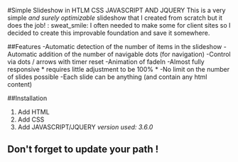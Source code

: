#Simple Slideshow in HTLM CSS JAVASCRIPT AND JQUERY
This is a very simple *and surely optimizable* slideshow that I created from scratch but it does the job! : sweat_smile:
I often needed to make some for client sites so I decided to create this improvable foundation and save it somewhere.

##Features
-Automatic detection of the number of items in the slideshow
-Automatic addition of the number of navigable dots (for navigation)
-Control via dots / arrows with timer reset
-Animation of fadeIn
-Almost fully responsive * requires little adjustment to be 100% *
-No limit on the number of slides possible
-Each slide can be anything (and contain any html content)

##Installation 
1. Add HTML
1. Add CSS
1. Add JAVASCRIPT/JQUERY *version used: 3.6.0*

## Don't forget to update your path !

